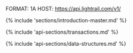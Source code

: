 FORMAT: 1A
HOST: https://api.lightrail.com/v1/

{% include 'sections/introduction-master.md' %}

{% include 'api-sections/transactions.md' %}

{% include 'api-sections/data-structures.md' %}
